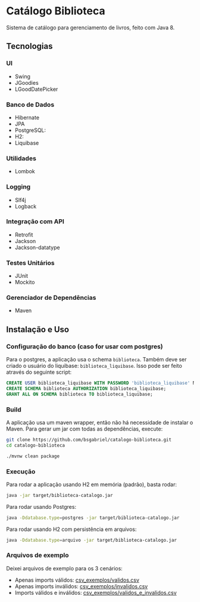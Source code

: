# Catálogo Biblioteca

Sistema de catálogo para gerenciamento de livros, feito com Java 8.

## Tecnologias

### UI
- Swing
- JGoodies
- LGoodDatePicker

### Banco de Dados
- Hibernate
- JPA
- PostgreSQL:
- H2: 
- Liquibase

### Utilidades
- Lombok

### Logging
- Slf4j
- Logback

### Integração com API
- Retrofit
- Jackson
- Jackson-datatype

### Testes Unitários
- JUnit
- Mockito

### Gerenciador de Dependências
- Maven

## Instalação e Uso

### Configuração do banco (caso for usar com postgres)

Para o postgres, a aplicação usa o schema `biblioteca`. Também deve ser criado o usuário do liquibase: `biblioteca_liquibase`. Isso pode ser feito através do seguinte script:

```sql
CREATE USER biblioteca_liquibase WITH PASSWORD 'biblioteca_liquibase' NOSUPERUSER NOCREATEDB NOCREATEROLE INHERIT LOGIN;
CREATE SCHEMA biblioteca AUTHORIZATION biblioteca_liquibase;
GRANT ALL ON SCHEMA biblioteca TO biblioteca_liquibase;
```

### Build

A aplicação usa um maven wrapper, então não há necessidade de instalar o Maven. Para gerar um jar com todas as dependências, execute:

```bash
git clone https://github.com/bsgabriel/catalogo-biblioteca.git
cd catalogo-biblioteca

./mvnw clean package
```

### Execução

Para rodar a aplicação usando H2 em memória (padrão), basta rodar:
```bash
java -jar target/biblioteca-catalogo.jar
```

Para rodar usando Postgres:
```bash
java -Ddatabase.type=postgres -jar target/biblioteca-catalogo.jar
```

Para rodar usando H2 com persistência em arquivos:
```bash
java -Ddatabase.type=arquivo -jar target/biblioteca-catalogo.jar
```

### Arquivos de exemplo

Deixei arquivos de exemplo para os 3 cenários:
- Apenas imports válidos: [csv_exemplos/validos.csv](csv_exemplos/validos.csv)
- Apenas imports inválidos: [csv_exemplos/invalidos.csv](csv_exemplos/invalidos.csv)
- Imports válidos e inválidos: [csv_exemplos/validos_e_invalidos.csv](csv_exemplos/validos_e_invalidos.csv)